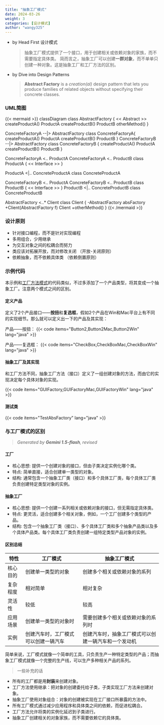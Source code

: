 ```yaml
---
title: "抽象工厂模式"
date: 2024-03-26
weight: 3
categories: [设计模式]
author: "wangy325"
---
```


- by Head First 设计模式
  > 抽象工厂模式提供了一个接口，用于创建相关或依赖对象的家族，而不需要指定具体类。
  > 简而言之，抽象工厂可以创建**一群对象**，而不单单只创建一种对象。这是抽象工厂和工厂方法的区别。

- by Dive into Design Patterns
  > **Abstract Factory** is a *creation(al)* design pattern that lets you
  > produce families of related objects without specifying their
  > concrete classes.

  <!--more-->

### UML简图

{{< mermaid >}}
classDiagram
class AbstractFactory {
  << Abstract >>
  createProductA() ProductA
  createProductB() ProductB
  otherMethod()
}

ConcreteFactoryA --|> AbstractFactory
class ConcreteFactoryA{
  createProductA() ProductA
  createProductB() ProductB
}
ConcreteFactoryB --|> AbstractFactory
class ConcreteFactoryB {
  createProductA() ProductA
  createProductB() ProductB
}

ConcreteFactoryA <.. ProductA
ConcreteFactoryA <.. ProductB
class ProductA {
  << Interface >>
}

ProductA <|.. ConcreteProductA
class ConcreteProductA

ConcreteFactoryB <.. ProductA
ConcreteFactoryB <.. ProductB
class ProductB {
  << Interface >>
}
ProductB <|.. ConcreteProductB
class ConcreteProductB

AbstractFactory <..* Client
class Client {
  -AbstractFactory absFactory
  +Client(AbstractFactory f) Client
  +otherMethod()
}
{{< /mermaid >}}

### 设计原则

- 针对接口编程，而不是针对实现编程
- 多用组合，少用继承
- 为交互对象之间的松耦合而努力
- 类应该对拓展开放，而对修改关闭 （开放-关闭原则）
- 依赖抽象，而不依赖具体类 （依赖倒置原则）

### 示例代码

本示例和[工厂方法模式](./20240326_factory.md)的代码类似，不过多添加了一个产品类型，将其变成一个抽象工厂。注意两个模式之间的区别。

#### 定义产品

定义了2个产品接口——**按扭**和**复选框**，假如2个产品在Win和Mac平台上有不同的实现细节。那么就可以定义出一下的产品及其实现：

产品——按扭：
{{< code items="Button2,Button2Mac,Button2Win" lang="java" >}}

产品——复选框：
{{< code items="CheckBox,CheckBoxMac,CheckBoxWin" lang="java" >}}

#### 抽象工厂及其实现

和工厂方法不同，抽象工厂方法（接口）定义了一组创建对象的方法，而由它的实现决定每个具体对象的实现。

{{< code items="GUIFactory,GUIFactoryMac,GUIFactoryWin" lang="java" >}}

#### 测试类

{{< code items="TestAbsFactory" lang="java" >}}

### 与工厂模式的区别

> *Generated by **Gemini 1.5-flash**, revised*

#### 工厂

- 核心思想:  提供一个创建对象的接口，但由子类决定实例化哪个类。
- 特点:  简单直接，适合创建单一类型的对象。
- 结构:  通常包含一个抽象工厂类（接口）和多个具体工厂类，每个具体工厂类负责创建特定类型对象的实例。

#### 抽象工厂

- 核心思想:  提供一个创建一系列相关或依赖对象的接口，但无需指定具体类。
- 特点:  更灵活，适合创建多个相关对象，例如，一个工厂创建多个类型的产品。
- 结构:  包含一个抽象工厂类（接口）、多个具体工厂类和多个抽象产品类以及多个具体产品类。每个具体工厂类负责创建一组特定类型产品对象的实例。

#### 区别总结

| 特性      | 工厂模式                                   | 抽象工厂模式                                |
|------------|---------------------------------------------|-------------------------------------------------|
| 核心目的   | 创建单一类型的对象                         | 创建多个相关或依赖对象的系列                      |
| 复杂程度   | 相对简单                                  | 相对复杂                                     |
| 灵活性     | 较低                                     | 较高                                      |
| 应用场景   | 创建单一类型的对象时                       | 需要创建多个相关或依赖对象的系列时                |
| 实例        | 创建汽车时，工厂模式可以创建一辆汽车     | 创建汽车时，抽象工厂模式可以创建一辆汽车和一个发动机 |

简单来说，工厂模式就像一个简单的工具，只负责生产一种特定类型的产品；而抽象工厂模式就像一个完整的生产线，可以生产多种相关产品的系列。


> 一些补充的话

- 所有的工厂都是用**封装**来创建对象。
- 工厂方法使用继承：把对象的创建委托给子类，子类实现工厂方法来创建对象。
- 抽象工厂使用对象组合：对象的创建被实现在工厂接口所暴露的方法中。
- 所有工厂模式通过减少应用程序和具体类之间的依赖，而促进松耦合。
- 工厂方法允许将类的实例化延迟到子类进行。
- 抽象工厂创建相关的对象家族，而不需要依赖它的具体类。
